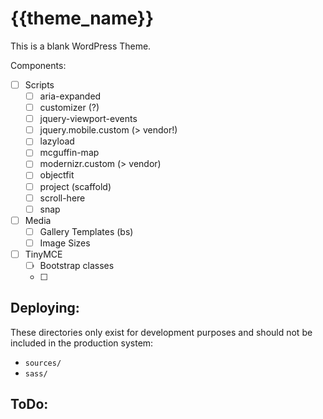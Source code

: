 {{theme_name}}
==============

This is a blank WordPress Theme.

Components:
 - [ ] Scripts
	 - [ ] aria-expanded
	 - [ ] customizer (?)
	 - [ ] jquery-viewport-events
	 - [ ] jquery.mobile.custom (> vendor!)
	 - [ ] lazyload
	 - [ ] mcguffin-map
	 - [ ] modernizr.custom (> vendor)
	 - [ ] objectfit
	 - [ ] project (scaffold)
	 - [ ] scroll-here
	 - [ ] snap
 - [ ] Media
	 - [ ] Gallery Templates (bs)
	 - [ ] Image Sizes
 - [ ] TinyMCE
	 - [ ] Bootstrap classes
	 - [ ]

Deploying:
----------

These directories only exist for development purposes and should not be included in the
production system:

 - `sources/`
 - `sass/`

ToDo:
-----
